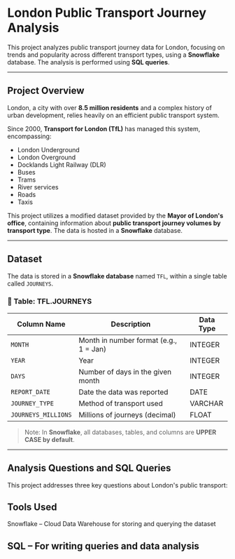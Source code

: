 # London Public Transport Journey Analysis

This project analyzes public transport journey data for London, focusing on trends and popularity across different transport types, using a **Snowflake** database. The analysis is performed using **SQL queries**.

---

## Project Overview

London, a city with over **8.5 million residents** and a complex history of urban development, relies heavily on an efficient public transport system.

Since 2000, **Transport for London (TfL)** has managed this system, encompassing:

- London Underground  
- London Overground  
- Docklands Light Railway (DLR)  
- Buses  
- Trams  
- River services  
- Roads  
- Taxis  

This project utilizes a modified dataset provided by the **Mayor of London's office**, containing information about **public transport journey volumes by transport type**. The data is hosted in a **Snowflake** database.

---

## Dataset

The data is stored in a **Snowflake database** named `TFL`, within a single table called `JOURNEYS`.

### 📄 Table: TFL.JOURNEYS

| Column Name      | Description                              | Data Type |
|------------------|------------------------------------------|-----------|
| `MONTH`          | Month in number format (e.g., 1 = Jan)   | INTEGER   |
| `YEAR`           | Year                                      | INTEGER   |
| `DAYS`           | Number of days in the given month         | INTEGER   |
| `REPORT_DATE`    | Date the data was reported                | DATE      |
| `JOURNEY_TYPE`   | Method of transport used                  | VARCHAR   |
| `JOURNEYS_MILLIONS` | Millions of journeys (decimal)         | FLOAT     |

> Note: In **Snowflake**, all databases, tables, and columns are **UPPER CASE by default**.

---

## Analysis Questions and SQL Queries

This project addresses three key questions about London's public transport:

## Tools Used
Snowflake – Cloud Data Warehouse for storing and querying the dataset

## SQL – For writing queries and data analysis

